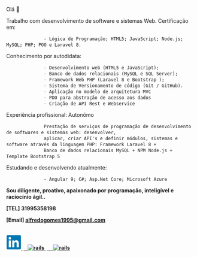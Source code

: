 Olá 👋

Trabalho com desenvolvimento de software e sistemas Web. Certificação em:

                  - Lógica de Programação; HTML5; JavaScript; Node.js; MySQL; PHP; POO e Laravel 8.
                     
Conhecimento por autodidata:

                  - Desenvolvimento web (HTML5 e JavaScript); 
                  - Banco de dados relacionais (MySQL e SQL Server);
                  - Framework Web PHP (Laravel 8 e Bootstrap ); 
                  - Sistema de Versionamento de código (Git / GitHub).
                  - Aplicação no modelo de arquitetura MVC
                  - PDO para abstração de acesso aos dados
                  - Criação de API Rest e Webservice
                  
Experiência profissional: Autonômo 
                      
                  
                  Prestação de serviços de programação de desenvolvimento de softwares e sistemas web: desenvolver,
                  aplicar, criar API's e definir módulos, sistemas e software através da linguagem PHP: Framework Laravel 8 +
                  Banco de dados relacionais MySQL + NPM Node.js + Template Bootstrap 5


Estudando e desenvolvendo atualmente:
          
                  - Angular 9; C#; Asp.Net Core; Microsoft Azure

<b>Sou diligente, proativo, apaixonado por programação, inteligível e raciocínio ágil.. <br/>     
          
          
[TEL] 31995358198

[Email] alfredogomes1995@gmail.com<br/>


<br/><a href="https://www.linkedin.com/in/alfredo1995/" target="_blank">
<img src="https://raw.githubusercontent.com/devicons/devicon/master/icons/linkedin/linkedin-original.svg" alt="rails" width="40" height="40" style="max-width: 100%;"></img>
</a>&nbsp;<a href="https://www.youtube.com/channel/UCXKSo8RSfVmrawXleZ-_arg" target="_blank">
&nbsp;&nbsp;<img src="https://image.flaticon.com/icons/png/512/1384/1384060.png" alt="rails" width="40" height="40" style="max-width: 100%;"></img>
</a>&nbsp;<a href="https://www.instagram.com/alfredogomesss/" target="_blank">&nbsp;
&nbsp;<a href="https://my.indeed.com/p/alfredog-52cnbyc" target="_blank">&nbsp;&nbsp;<img src="https://play-lh.googleusercontent.com/_sJ-ST-crO8lxIzTv44xv_hiZvA6X7X2-8jSjhha2RfYcGSgACRod38yA6dfmcJHy_M" alt="rails" width="40" height="40" style="max-width: 100%;"></img>
</a>

